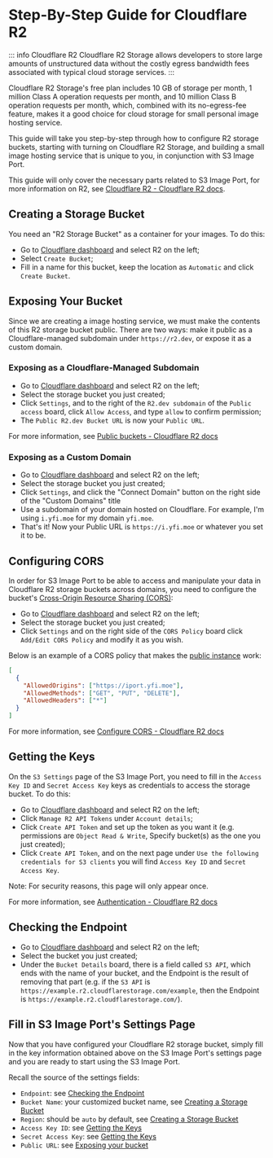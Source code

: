# Step-By-Step Guide for Cloudflare R2

::: info Cloudflare R2
Cloudflare R2 Storage allows developers to store large amounts of unstructured data without the costly egress bandwidth fees associated with typical cloud storage services.
:::

Cloudflare R2 Storage's free plan includes 10 GB of storage per month, 1 million Class A operation requests per month, and 10 million Class B operation requests per month, which, combined with its no-egress-fee feature, makes it a good choice for cloud storage for small personal image hosting service.

This guide will take you step-by-step through how to configure R2 storage buckets, starting with turning on Cloudflare R2 Storage, and building a small image hosting service that is unique to you, in conjunction with S3 Image Port.

This guide will only cover the necessary parts related to S3 Image Port, for more information on R2, see [Cloudflare R2 - Cloudflare R2 docs](https://developers.cloudflare.com/r2/).

## Creating a Storage Bucket

You need an "R2 Storage Bucket" as a container for your images. To do this:

- Go to [Cloudflare dashboard](https://dash.cloudflare.com/) and select R2 on the left;
- Select `Create Bucket`;
- Fill in a name for this bucket, keep the location as `Automatic` and click `Create Bucket`.

## Exposing Your Bucket

Since we are creating a image hosting service, we must make the contents of this R2 storage bucket public.
There are two ways: make it public as a Cloudflare-managed subdomain under `https://r2.dev`, or expose it as a custom domain.

### Exposing as a Cloudflare-Managed Subdomain

- Go to [Cloudflare dashboard](https://dash.cloudflare.com/) and select R2 on the left;
- Select the storage bucket you just created;
- Click `Settings`, and to the right of the `R2.dev subdomain` of the `Public access` board, click `Allow Access`, and type `allow` to confirm permission;
- The `Public R2.dev Bucket URL` is now your `Public URL`.

For more information, see [Public buckets - Cloudflare R2 docs](https://developers.cloudflare.com/r2/buckets/public-buckets/)

### Exposing as a Custom Domain

- Go to [Cloudflare dashboard](https://dash.cloudflare.com/) and select R2 on the left;
- Select the storage bucket you just created;
- Click `Settings`, and click the "Connect Domain" button on the right side of the "Custom Domains" title
- Use a subdomain of your domain hosted on Cloudflare. For example, I'm using `i.yfi.moe` for my domain `yfi.moe`.
- That's it! Now your Public URL is `https://i.yfi.moe` or whatever you set it to be.

## Configuring CORS

In order for S3 Image Port to be able to access and manipulate your data in Cloudflare R2 storage buckets across domains, you need to configure the bucket's [Cross-Origin Resource Sharing (CORS)](https://developer.mozilla.org/en-US/docs/Web/HTTP/CORS):

- Go to [Cloudflare dashboard](https://dash.cloudflare.com/) and select R2 on the left;
- Select the storage bucket you just created;
- Click `Settings` and on the right side of the `CORS Policy` board click `Add/Edit CORS Policy` and modify it as you wish.

Below is an example of a CORS policy that makes the [public instance](https://iport.yfi.moe) work:

```json
[
  {
    "AllowedOrigins": ["https://iport.yfi.moe"],
    "AllowedMethods": ["GET", "PUT", "DELETE"],
    "AllowedHeaders": ["*"]
  }
]
```

For more information, see [Configure CORS - Cloudflare R2 docs](https://developers.cloudflare.com/r2/buckets/cors/)

## Getting the Keys

On the `S3 Settings` page of the S3 Image Port, you need to fill in the `Access Key ID` and `Secret Access Key` keys as credentials to access the storage bucket. To do this:

- Go to [Cloudflare dashboard](https://dash.cloudflare.com/) and select R2 on the left;
- Click `Manage R2 API Tokens` under `Account details`;
- Click `Create API Token` and set up the token as you want it (e.g. permissions are `Object Read & Write`, Specify bucket(s) as the one you just created);
- Click `Create API Token`, and on the next page under `Use the following credentials for S3 clients` you will find `Access Key ID` and `Secret Access Key`.

Note: For security reasons, this page will only appear once.

For more information, see [Authentication - Cloudflare R2 docs](https://developers.cloudflare.com/r2/api/s3/tokens/)

## Checking the Endpoint

- Go to [Cloudflare dashboard](https://dash.cloudflare.com/) and select R2 on the left;
- Select the bucket you just created;
- Under the `Bucket Details` board, there is a field called `S3 API`, which ends with the name of your bucket, and the Endpoint is the result of removing that part (e.g. if the `S3 API` is `https://example.r2.cloudflarestorage.com/example`, then the Endpoint is `https://example.r2.cloudflarestorage.com/`).

## Fill in S3 Image Port's Settings Page

Now that you have configured your Cloudflare R2 storage bucket, simply fill in the key information obtained above on the S3 Image Port's settings page and you are ready to start using the S3 Image Port.

Recall the source of the settings fields:

- `Endpoint`: see [Checking the Endpoint](#checking-the-endpoint)
- `Bucket Name`: your customized bucket name, see [Creating a Storage Bucket](#creating-a-storage-bucket)
- `Region`: should be `auto` by default, see [Creating a Storage Bucket](#creating-a-storage-bucket)
- `Access Key ID`: see [Getting the Keys](#getting-the-keys)
- `Secret Access Key`: see [Getting the Keys](#getting-the-keys)
- `Public URL`: see [Exposing your bucket](#exposing-your-bucket)
